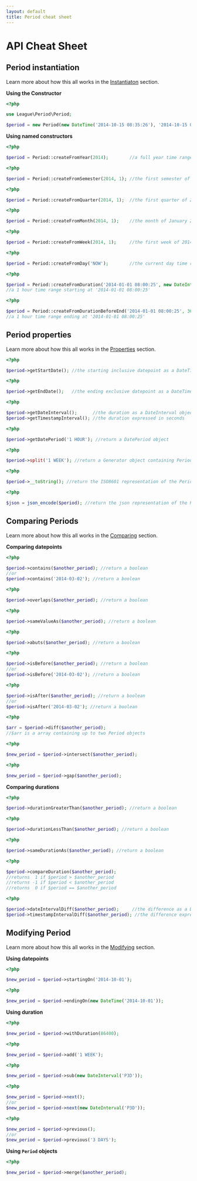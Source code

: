 ```yaml
---
layout: default
title: Period cheat sheet
---
```


# API Cheat Sheet

## Period instantiation

Learn more about how this all works in the [Instantiaton](/api/instantiation/) section.

__Using the Constructor__

~~~php
<?php

use League\Period\Period;

$period = new Period(new DateTime('2014-10-15 08:35:26'), '2014-10-15 08:53:12');
~~~

__Using named constructors__

~~~php
<?php

$period = Period::createFromYear(2014);        //a full year time range
~~~

~~~php
<?php

$period = Period::createFromSemester(2014, 1); //the first semester of 2014
~~~

~~~php
<?php

$period = Period::createFromQuarter(2014, 1);  //the first quarter of 2014
~~~

~~~php
<?php

$period = Period::createFromMonth(2014, 1);    //the month of January 2014
~~~

~~~php
<?php

$period = Period::createFromWeek(2014, 1);     //the first week of 2014
~~~

~~~php
<?php

$period = Period::createFromDay('NOW');        //the current day time range
~~~

~~~php
<?php

$period = Period::createFromDuration('2014-01-01 08:00:25', new DateInterval('PT1H'));
//a 1 hour time range starting at '2014-01-01 08:00:25'
~~~

~~~php
<?php

$period = Period::createFromDurationBeforeEnd('2014-01-01 08:00:25', 3600);
//a 1 hour time range ending at '2014-01-01 08:00:25'
~~~

## Period properties

Learn more about how this all works in the [Properties](/api/properties/) section.

~~~php
<?php

$period->getStartDate(); //the starting inclusive datepoint as a DateTimeImmutable object
~~~

~~~php
<?php

$period->getEndDate();   //the ending exclusive datepoint as a DateTimeImmutable object
~~~

~~~php
<?php

$period->getDateInterval();      //the duration as a DateInterval object
$period->getTimestampInterval(); //the duration expressed in seconds
~~~

~~~php
<?php

$period->getDatePeriod('1 HOUR'); //return a DatePeriod object
~~~

~~~php
<?php

$period->split('1 WEEK'); //return a Generator object containing Period objects
~~~

~~~php
<?php

$period->__toString(); //return the ISO8601 representation of the Period
~~~

~~~php
<?php

$json = json_encode($period); //return the json representation of the Period
~~~


## Comparing Periods

Learn more about how this all works in the [Comparing](/api/comparing/) section.

__Comparing datepoints__

~~~php
<?php

$period->contains($another_period); //return a boolean
//or
$period->contains('2014-03-02'); //return a boolean
~~~

~~~php
<?php

$period->overlaps($another_period); //return a boolean
~~~

~~~php
<?php

$period->sameValueAs($another_period); //return a boolean
~~~

~~~php
<?php

$period->abuts($another_period); //return a boolean
~~~

~~~php
<?php

$period->isBefore($another_period); //return a boolean
//or
$period->isBefore('2014-03-02'); //return a boolean
~~~

~~~php
<?php

$period->isAfter($another_period); //return a boolean
//or
$period->isAfter('2014-03-02'); //return a boolean
~~~

~~~php
<?php

$arr = $period->diff($another_period);
//$arr is a array containing up to two Period objects
~~~

~~~php
<?php

$new_period = $period->intersect($another_period);
~~~

~~~php
<?php

$new_period = $period->gap($another_period);
~~~

__Comparing durations__

~~~php
<?php

$period->durationGreaterThan($another_period); //return a boolean
~~~

~~~php
<?php

$period->durationLessThan($another_period); //return a boolean
~~~

~~~php
<?php

$period->sameDurationAs($another_period); //return a boolean
~~~

~~~php
<?php

$period->compareDuration($another_period);
//returns  1 if $period > $another_period
//returns -1 if $period < $another_period
//returns  0 if $period == $another_period
~~~

~~~php
<?php

$period->dateIntervalDiff($another_period);     //the difference as a DateInterval object
$period->timestampIntervalDiff($another_period); //the difference expressed in seconds
~~~

## Modifying Period

Learn more about how this all works in the [Modifying](/api/modifying/) section.

__Using datepoints__

~~~php
<?php

$new_period = $period->startingOn('2014-10-01');
~~~

~~~php
<?php

$new_period = $period->endingOn(new DateTime('2014-10-01'));
~~~

__Using duration__

~~~php
<?php

$new_period = $period->withDuration(86400);
~~~

~~~php
<?php

$new_period = $period->add('1 WEEK');
~~~

~~~php
<?php

$new_period = $period->sub(new DateInterval('P3D'));
~~~

~~~php
<?php

$new_period = $period->next();
//or
$new_period = $period->next(new DateInterval('P3D'));
~~~

~~~php
<?php

$new_period = $period->previous();
//or
$new_period = $period->previous('3 DAYS');
~~~

__Using `Period` objects__

~~~php
<?php

$new_period = $period->merge($another_period);
~~~